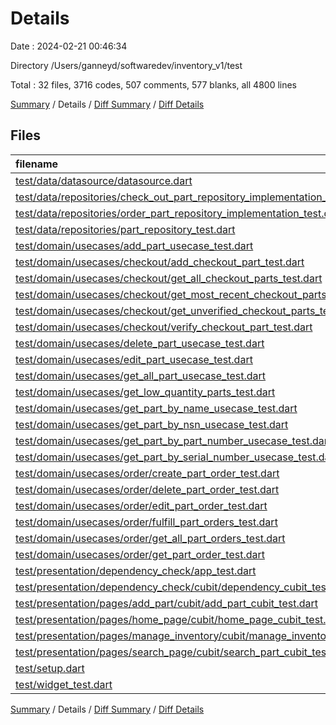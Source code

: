 # Details

Date : 2024-02-21 00:46:34

Directory /Users/ganneyd/softwaredev/inventory_v1/test

Total : 32 files,  3716 codes, 507 comments, 577 blanks, all 4800 lines

[Summary](results.md) / Details / [Diff Summary](diff.md) / [Diff Details](diff-details.md)

## Files
| filename | language | code | comment | blank | total |
| :--- | :--- | ---: | ---: | ---: | ---: |
| [test/data/datasource/datasource.dart](/test/data/datasource/datasource.dart) | Dart | 203 | 65 | 45 | 313 |
| [test/data/repositories/check_out_part_repository_implementation_test.dart](/test/data/repositories/check_out_part_repository_implementation_test.dart) | Dart | 64 | 0 | 12 | 76 |
| [test/data/repositories/order_part_repository_implementation_test.dart](/test/data/repositories/order_part_repository_implementation_test.dart) | Dart | 202 | 0 | 23 | 225 |
| [test/data/repositories/part_repository_test.dart](/test/data/repositories/part_repository_test.dart) | Dart | 469 | 194 | 95 | 758 |
| [test/domain/usecases/add_part_usecase_test.dart](/test/domain/usecases/add_part_usecase_test.dart) | Dart | 42 | 7 | 9 | 58 |
| [test/domain/usecases/checkout/add_checkout_part_test.dart](/test/domain/usecases/checkout/add_checkout_part_test.dart) | Dart | 102 | 0 | 9 | 111 |
| [test/domain/usecases/checkout/get_all_checkout_parts_test.dart](/test/domain/usecases/checkout/get_all_checkout_parts_test.dart) | Dart | 65 | 0 | 10 | 75 |
| [test/domain/usecases/checkout/get_most_recent_checkout_parts_test.dart](/test/domain/usecases/checkout/get_most_recent_checkout_parts_test.dart) | Dart | 0 | 0 | 1 | 1 |
| [test/domain/usecases/checkout/get_unverified_checkout_parts_test.dart](/test/domain/usecases/checkout/get_unverified_checkout_parts_test.dart) | Dart | 56 | 0 | 8 | 64 |
| [test/domain/usecases/checkout/verify_checkout_part_test.dart](/test/domain/usecases/checkout/verify_checkout_part_test.dart) | Dart | 130 | 4 | 30 | 164 |
| [test/domain/usecases/delete_part_usecase_test.dart](/test/domain/usecases/delete_part_usecase_test.dart) | Dart | 40 | 7 | 9 | 56 |
| [test/domain/usecases/edit_part_usecase_test.dart](/test/domain/usecases/edit_part_usecase_test.dart) | Dart | 40 | 7 | 9 | 56 |
| [test/domain/usecases/get_all_part_usecase_test.dart](/test/domain/usecases/get_all_part_usecase_test.dart) | Dart | 50 | 7 | 12 | 69 |
| [test/domain/usecases/get_low_quantity_parts_test.dart](/test/domain/usecases/get_low_quantity_parts_test.dart) | Dart | 49 | 0 | 15 | 64 |
| [test/domain/usecases/get_part_by_name_usecase_test.dart](/test/domain/usecases/get_part_by_name_usecase_test.dart) | Dart | 47 | 6 | 7 | 60 |
| [test/domain/usecases/get_part_by_nsn_usecase_test.dart](/test/domain/usecases/get_part_by_nsn_usecase_test.dart) | Dart | 45 | 10 | 8 | 63 |
| [test/domain/usecases/get_part_by_part_number_usecase_test.dart](/test/domain/usecases/get_part_by_part_number_usecase_test.dart) | Dart | 48 | 10 | 8 | 66 |
| [test/domain/usecases/get_part_by_serial_number_usecase_test.dart](/test/domain/usecases/get_part_by_serial_number_usecase_test.dart) | Dart | 48 | 10 | 8 | 66 |
| [test/domain/usecases/order/create_part_order_test.dart](/test/domain/usecases/order/create_part_order_test.dart) | Dart | 40 | 0 | 11 | 51 |
| [test/domain/usecases/order/delete_part_order_test.dart](/test/domain/usecases/order/delete_part_order_test.dart) | Dart | 40 | 0 | 11 | 51 |
| [test/domain/usecases/order/edit_part_order_test.dart](/test/domain/usecases/order/edit_part_order_test.dart) | Dart | 40 | 0 | 11 | 51 |
| [test/domain/usecases/order/fulfill_part_orders_test.dart](/test/domain/usecases/order/fulfill_part_orders_test.dart) | Dart | 124 | 0 | 11 | 135 |
| [test/domain/usecases/order/get_all_part_orders_test.dart](/test/domain/usecases/order/get_all_part_orders_test.dart) | Dart | 55 | 0 | 9 | 64 |
| [test/domain/usecases/order/get_part_order_test.dart](/test/domain/usecases/order/get_part_order_test.dart) | Dart | 45 | 0 | 4 | 49 |
| [test/presentation/dependency_check/app_test.dart](/test/presentation/dependency_check/app_test.dart) | Dart | 0 | 0 | 1 | 1 |
| [test/presentation/dependency_check/cubit/dependency_cubit_test.dart](/test/presentation/dependency_check/cubit/dependency_cubit_test.dart) | Dart | 286 | 59 | 30 | 375 |
| [test/presentation/pages/add_part/cubit/add_part_cubit_test.dart](/test/presentation/pages/add_part/cubit/add_part_cubit_test.dart) | Dart | 339 | 73 | 59 | 471 |
| [test/presentation/pages/home_page/cubit/home_page_cubit_test.dart](/test/presentation/pages/home_page/cubit/home_page_cubit_test.dart) | Dart | 15 | 0 | 3 | 18 |
| [test/presentation/pages/manage_inventory/cubit/manage_inventory_test.dart](/test/presentation/pages/manage_inventory/cubit/manage_inventory_test.dart) | Dart | 545 | 34 | 76 | 655 |
| [test/presentation/pages/search_page/cubit/search_part_cubit_test.dart](/test/presentation/pages/search_page/cubit/search_part_cubit_test.dart) | Dart | 175 | 13 | 19 | 207 |
| [test/setup.dart](/test/setup.dart) | Dart | 312 | 1 | 12 | 325 |
| [test/widget_test.dart](/test/widget_test.dart) | Dart | 0 | 0 | 2 | 2 |

[Summary](results.md) / Details / [Diff Summary](diff.md) / [Diff Details](diff-details.md)
